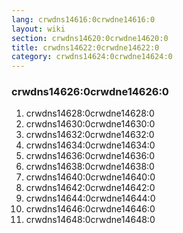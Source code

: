 ```yaml
---
lang: crwdns14616:0crwdne14616:0
layout: wiki
section: crwdns14620:0crwdne14620:0
title: crwdns14622:0crwdne14622:0
category: crwdns14624:0crwdne14624:0
---
```


### crwdns14626:0crwdne14626:0
1. crwdns14628:0crwdne14628:0
1. crwdns14630:0crwdne14630:0
1. crwdns14632:0crwdne14632:0
1. crwdns14634:0crwdne14634:0
1. crwdns14636:0crwdne14636:0
1. crwdns14638:0crwdne14638:0
1. crwdns14640:0crwdne14640:0
1. crwdns14642:0crwdne14642:0
1. crwdns14644:0crwdne14644:0
1. crwdns14646:0crwdne14646:0
1. crwdns14648:0crwdne14648:0
